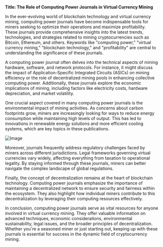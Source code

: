 **Title: The Role of Computing Power Journals in Virtual Currency Mining**

In the ever-evolving world of blockchain technology and virtual currency mining, computing power journals have become indispensable tools for miners seeking to optimize their operations and maximize profitability. These journals provide comprehensive insights into the latest trends, technologies, and strategies related to mining cryptocurrencies such as Bitcoin, Ethereum, and others. Keywords like "computing power," "virtual currency mining," "blockchain technology," and "profitability" are central to understanding the significance of these journals.

A computing power journal often delves into the technical aspects of mining hardware, software, and network protocols. For instance, it might discuss the impact of Application-Specific Integrated Circuits (ASICs) on mining efficiency or the role of decentralized mining pools in enhancing collective computing power. Additionally, these journals explore the economic implications of mining, including factors like electricity costs, hardware depreciation, and market volatility. 

One crucial aspect covered in many computing power journals is the environmental impact of mining activities. As concerns about carbon footprints grow, miners are increasingly looking for ways to reduce energy consumption while maintaining high levels of output. This has led to innovations in renewable energy solutions and more efficient cooling systems, which are key topics in these publications.

![Image](https://github.com/user-attachments/assets/31692037-0104-4703-abd1-696b6a7dd41b)

Moreover, journals frequently address regulatory challenges faced by miners across different jurisdictions. Legal frameworks governing virtual currencies vary widely, affecting everything from taxation to operational legality. By staying informed through these journals, miners can better navigate the complex landscape of global regulations.

Finally, the concept of decentralization remains at the heart of blockchain technology. Computing power journals emphasize the importance of maintaining a decentralized network to ensure security and fairness within the ecosystem. They also highlight how individual miners contribute to this decentralization by leveraging their computing resources effectively.

In conclusion, computing power journals serve as vital resources for anyone involved in virtual currency mining. They offer valuable information on advanced techniques, economic considerations, environmental sustainability, legal issues, and the broader principles of decentralization. Whether you're a seasoned miner or just starting out, keeping up with these journals is essential for success in the dynamic field of cryptocurrency mining.